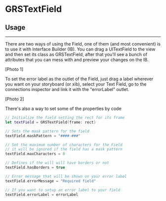 # GRSTextField

## Usage
---

There are two ways of using the Field, one of them (and most convenient) is to use it with Interface Builder (IB). You can drag a UITextField to the view and then set its class as GRSTextField, after that you'll see a bunch of attributes that you can mess with and preview your changes on the IB.

[Photo 1]

To set the error label as the outlet of the Field, just drag a label wherever you want on your storyboard (or xib), select your Text Field, go to the connections inspector and link it with the "errorLabel" outlet.


[Photo 2]

There's also a way to set some of the properties by code

```swift
// Initialize the field setting the rect for its frame
let textField = GRSTextField(frame: rect)

// Sets the mask pattern for the field
textField.maskPattern = "####-###"

// Set the maximum number of characters for the Field
// it will be ignored if the field has a mask pattern
textField.maxCharacters = 8

// Defines if the will will have borders or not
textField.hasBorders = true

// Error message that will be shown on your error label
textField.errorMessage = "Required field"

// If you want to setup an error label to your field
textField.errorLabel = errorLabel
```
